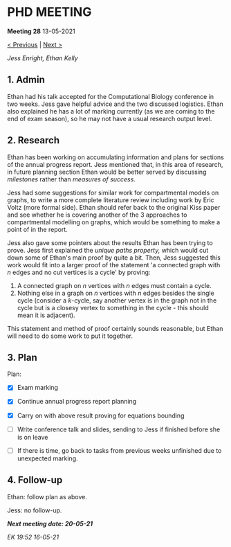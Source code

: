 # PHD MEETING

__Meeting 28__
13-05-2021

[< Previous](../05-21/27_06-05-21.md) | [Next >](../05-21/29_20-04-21.md)

_Jess Enright,_
_Ethan Kelly_


## 1. Admin

Ethan had his talk accepted for the Computational Biology conference in two weeks. Jess gave helpful advice and the two discussed logistics. Ethan also explained he has a lot of marking currently (as we are coming to the end of exam season), so he may not have a usual research output level.


## 2. Research

Ethan has been working on accumulating information and plans for sections of the annual progress report. Jess mentioned that, in this area of research, in future planning section Ethan would be better served by discussing _milestones_ rather than _measures of success._

Jess had some suggestions for similar work for compartmental models on graphs, to write a more complete literature review including work by Eric Voltz (more formal side). Ethan should refer back to the original Kiss paper and see whether he is covering another of the 3 approaches to compartmental modelling on graphs, which would be something to make a point of in the report.

Jess also gave some pointers about the results Ethan has been trying to prove. Jess first explained the _unique paths property,_ which would cut down some of Ethan's main proof by quite a bit. Then, Jess suggested this work would fit into a larger proof of the statement 'a connected graph with $n$ edges and no cut vertices is a cycle' by proving:
1. A connected graph on $n$ vertices with $n$ edges must contain a cycle.
2. Nothing else in a graph on $n$ vertices with $n$ edges besides the single cycle (consider a $k$-cycle, say another vertex is in the graph not in the cycle but is a closesy vertex to something in the cycle - this should mean it is adjacent).

This statement and method of proof certainly sounds reasonable, but Ethan will need to do some work to put it together.


## 3. Plan

Plan:
- [x] Exam marking
- [x] Continue annual progress report planning
- [x] Carry on with above result proving for equations bounding
- [ ] Write conference talk and slides, sending to Jess if finished before she is on leave
- [ ] If there is time, go back to tasks from previous weeks unfinished due to unexpected marking.


## 4. Follow-up

Ethan: follow plan as above.

Jess: no follow-up.


**_Next meeting date: 20-05-21_**



_EK 19:52 16-05-21_
